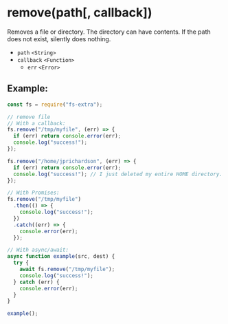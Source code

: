 # remove(path[, callback])

Removes a file or directory. The directory can have contents. If the path does not exist, silently does nothing.

- `path` `<String>`
- `callback` `<Function>`
  - `err` `<Error>`

## Example:

```js
const fs = require("fs-extra");

// remove file
// With a callback:
fs.remove("/tmp/myfile", (err) => {
  if (err) return console.error(err);
  console.log("success!");
});

fs.remove("/home/jprichardson", (err) => {
  if (err) return console.error(err);
  console.log("success!"); // I just deleted my entire HOME directory.
});

// With Promises:
fs.remove("/tmp/myfile")
  .then(() => {
    console.log("success!");
  })
  .catch((err) => {
    console.error(err);
  });

// With async/await:
async function example(src, dest) {
  try {
    await fs.remove("/tmp/myfile");
    console.log("success!");
  } catch (err) {
    console.error(err);
  }
}

example();
```
